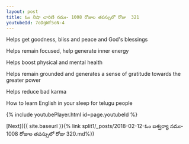```yaml
---
layout: post
title: ఓం నిషా చారిణే నమః- 1008 రోజుల తపస్సులో రోజు  321
youtubeId: 7oDgWf5oN-4
---
```

 
 
Helps get goodness, bliss and peace and God's blessings
 
Helps remain focused, help generate inner energy 
 
Helps boost physical and mental health 
 
Helps remain grounded and generates a sense of gratitude towards the greater power 
 
Helps reduce bad karma
 
How to learn English in your sleep for telugu people
 
 
 
 


{% include youtubePlayer.html id=page.youtubeId %}
 
[Next]({{ site.baseurl }}{% link split1/_posts/2018-02-12-ఓం ఐశ్వర్యా నమః- 1008 రోజుల తపస్సులో రోజు  320.md%})
 
